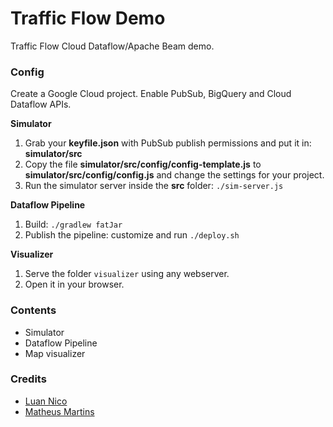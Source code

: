 # Traffic Flow Demo

Traffic Flow Cloud Dataflow/Apache Beam demo.

### Config

Create a Google Cloud project. Enable PubSub, BigQuery and Cloud Dataflow APIs.

__Simulator__

1) Grab your __keyfile.json__ with PubSub publish permissions and put it in: __simulator/src__
2) Copy the file __simulator/src/config/config-template.js__ to __simulator/src/config/config.js__ and change the settings for your project.
3) Run the simulator server inside the __src__ folder: `./sim-server.js`

__Dataflow Pipeline__

1) Build: `./gradlew fatJar`
2) Publish the pipeline: customize and run `./deploy.sh`

__Visualizer__

1) Serve the folder `visualizer` using any webserver.
2) Open it in your browser.

### Contents

 * Simulator
 * Dataflow Pipeline
 * Map visualizer

### Credits

 * [Luan Nico](https://github.com/luanpotter)
 * [Matheus Martins](https://github.com/matheusmr13)
